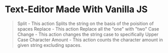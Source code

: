 # Text-Editor Made With Vanilla JS

> Split - This action Splits the string on the basis of the poisition of spaces
> Replace - This action Replace all the "one" with "two"
> Case Change - This action changes the string case to specifically Upper Case
> Character Amount - This action counts the character amount in given string excluding spaces.
